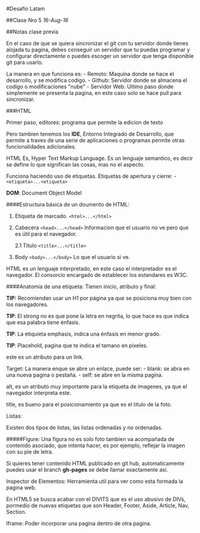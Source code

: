 #Desafío Latam

##Clase Nro 5
*16-Aug-16*

##Notas clase previa

En el caso de que se quiera sincronizar el git con tu servidor donde tienes alojada tu pagina, debes conseguir un servidor que tu puedas programar y configurar directamente o puedes escoger un servidor que tenga disponible git para usarlo.

La manera en que funciona es:
    - Remoto: Maquina donde se hace el desarrollo, y se modifica codigo.
    - Github: Servidor donde se almacena el codigo o modificaciones "nube"
    - Servidor Web: Ultimo paso donde simplemente se presenta la pagina, en este caso solo se hace pull para sincronizar.

###HTML

Primer paso, editores: programa que permite la edicion de texto

Pero tambien tenemos los **IDE**, Entorno Integrado de Desarrollo, que permite a traves de una serie de aplicaciones o programas permite otras funcionalidades adicionales.



HTML Es, Hyper Text Markup Language. Es un lenguaje semantico, es decir se define lo que significan las cosas, mas no el aspecto.

Funciona haciendo uso de etiquetas. Etiquetas de apertura y cierre:
    - `<etiqueta>...<etiqueta>`

**DOM**: Document Object Model

####Estructura básica de un doumento de HTML:

1. Etiqueta de marcado. `<html>...</html>`
2. Cabecera `<head>...</head>` Informacion que el usuario no ve pero que es útil para el navegador.

    2.1 Titulo `<title>...</title>`
    
3. Body `<body>...</body>` Lo que el usuario si ve.


HTML es un lenguaje interpretado, en este caso el interpretador es el navegador. El consorcio encargado de establecer los estandares es W3C.

####Anatomia de una etiqueta:
Tienen inicio, atributo y final:


**TIP:** Recomiendan usar un H1 por página ya que se posiciona muy bien con los navegadores.

**TIP**: El strong no es que pone la letra en negrita, lo que hace es que indica que esa palabra tiene énfasis.

**TIP**: La etiquieta emphasis, indica una énfasis en menor grado.

**TIP**: Placehold, pagina que te indica el tamano en pixeles.

este es un atributo para un link.

Target: La manera enque se abre un enlace, puede ser:
    - blank: se abra en una nueva pagina o pestaña.
    - self: se abre en la misma pagina.


alt, es un atributo muy importante para la etiqueta de imagenes, ya que el navegador interpreta este.

title, es bueno para el posicionamiento ya que es el titulo de la foto.


Listas:

Existen dos tipos de listas, las listas ordenadas y no ordenadas.

#####Figure:
Una figura no es solo foto tambien va acompañada de contenido asociado, que intenta hacer, es por ejemplo, reflejar la imagen con su pie de letra.


Si quieres tener contenido HTML publicado en git hub, automaticamente puedes usar el branch **gh-pages** se debe llamar exactamente asi.

Inspector de Elementos: Herramienta util para ver como esta formada la pagina web.


En HTML5 se busca acabar con el DIVITS que es el uso abusivo de DIVs, pormedio de nuevas etiquetas que son Header, Footer, Aside, Article, Nav, Section.



Iframe: Poder incorporar una pagina dentro de otra pagina.


